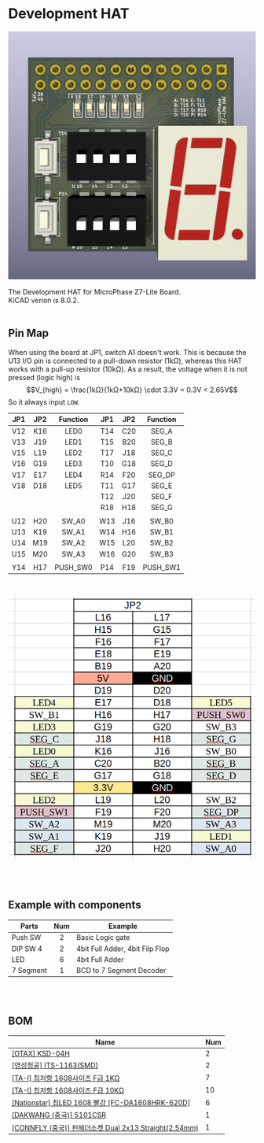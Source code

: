 # Development HAT

![PCB IMG](./development_hat.png)

The Development HAT for MicroPhase Z7-Lite Board.<br>
KiCAD verion is 8.0.2.
<br><br>

## Pin Map

When using the board at JP1, switch A1 doesn't work. This is because the U13 I/O pin is connected to a pull-down resistor (1kΩ), whereas this HAT works with a pull-up resistor (10kΩ). As a result, the voltage when it is not pressed (logic high) is 
$$V_{high} = \frac{1kΩ}{1kΩ+10kΩ} \cdot 3.3V = 0.3V < 2.65V$$
So it always input `LOW`.<br>

|  JP1  |  JP2  | Function |  JP1  |  JP2  | Function |
| :---: | :---: | :------: | :---: | :---: | :------: |
|  V12  |  K16  |   LED0   |  T14  |  C20  |  SEG_A   |
|  V13  |  J19  |   LED1   |  T15  |  B20  |  SEG_B   |
|  V15  |  L19  |   LED2   |  T17  |  J18  |  SEG_C   |
|  V16  |  G19  |   LED3   |  T10  |  G18  |  SEG_D   |
|  V17  |  E17  |   LED4   |  R14  |  F20  |  SEG_DP  |
|  V18  |  D18  |   LED5   |  T11  |  G17  |  SEG_E   |
|       |       |          |  T12  |  J20  |  SEG_F   |
|       |       |          |  R18  |  H18  |  SEG_G   |
|       |       |          |       |       |          |
|  U12  |  H20  |  SW_A0   |  W13  |  J16  |  SW_B0   |
|  U13  |  K19  |  SW_A1   |  W14  |  H16  |  SW_B1   |
|  U14  |  M19  |  SW_A2   |  W15  |  L20  |  SW_B2   |
|  U15  |  M20  |  SW_A3   |  W16  |  G20  |  SW_B3   |
|       |       |          |       |       |          |
|  Y14  |  H17  | PUSH_SW0 |  P14  |  F19  | PUSH_SW1 |

<br>

![JP2 Pin Map](./JP2_PIN.png)

<br><br>

## Example with components

| Parts     |  Num  | Example                         |
| --------- | :---: | ------------------------------- |
| Push SW   |   2   | Basic Logic gate                |
| DIP SW 4  |   2   | 4bit Full Adder, 4bit Filp Flop |
| LED       |   6   | 4bit Full Adder                 |
| 7 Segment |   1   | BCD to 7 Segment Decoder        |

<br><br>

## BOM

| Name                                                                                                       | Num |
| ---------------------------------------------------------------------------------------------------------- | --- |
| [[OTAX] KSD-04H](https://www.devicemart.co.kr/goods/view?no=1778)                                          | 2   |
| [[영성정공] ITS-1163(SMD)](https://www.devicemart.co.kr/goods/view?no=2220)                                | 2   |
| [[TA-I] 칩저항 1608사이즈 F급 1KΩ](https://www.devicemart.co.kr/goods/view?no=6061)                        | 7   |
| [[TA-I] 칩저항 1608사이즈 F급 10KΩ](https://www.devicemart.co.kr/goods/view?no=1077779)                    | 10  |
| [[Nationstar] 칩LED 1608 빨강 [FC-DA1608HRK-620D]](https://www.devicemart.co.kr/goods/view?no=14047555)    | 6   |
| [[DAKWANG (중국)] 5101CSR](https://www.devicemart.co.kr/goods/view?no=11552)                               | 1   |
| [[CONNFLY (중국)] 핀헤더소켓 Dual 2x13 Straight(2.54mm)](https://www.devicemart.co.kr/goods/view?no=12527) | 1   |
